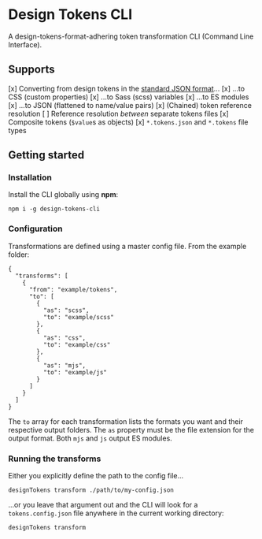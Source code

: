 # Design Tokens CLI

A design-tokens-format-adhering token transformation CLI (Command Line Interface).

## Supports

[x] Converting from design tokens in the [standard JSON format](https://design-tokens.github.io/community-group/format/)... 
[x] ...to CSS (custom properties)
[x] ...to Sass (scss) variables 
[x] ...to ES modules
[x] ...to JSON (flattened to name/value pairs)
[x] (Chained) token reference resolution
[ ] Reference resolution _between_ separate tokens files
[x] Composite tokens (`$value`s as objects)
[x] `*.tokens.json` and `*.tokens` file types

## Getting started

### Installation

Install the CLI globally using **npm**:

```
npm i -g design-tokens-cli
```

### Configuration

Transformations are defined using a master config file. From the example folder: 

```
{
  "transforms": [
    {
      "from": "example/tokens",
      "to": [
        {
          "as": "scss",
          "to": "example/scss"
        },
        {
          "as": "css",
          "to": "example/css"
        },
        {
          "as": "mjs",
          "to": "example/js"
        }      
      ]
    }
  ]
}
```

The `to` array for each transformation lists the formats you want and their respective output folders. The `as` property must be the file extension for the output format. Both `mjs` and `js` output ES modules.

### Running the transforms

Either you explicitly define the path to the config file&hellip;

```
designTokens transform ./path/to/my-config.json
```

&hellip;or you leave that argument out and the CLI will look for a `tokens.config.json` file anywhere in the current working directory:

```
designTokens transform
```

